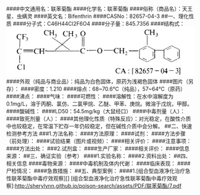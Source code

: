 ####中文通用名：联苯菊酯
####化学名：联苯菊酯
####俗称（商品名）：天王星、虫螨灵
####英文名：Bifenthrin
####CASNo：82657-04-3
##一、理化性质
####分子式：C46H44Cl2F6O4
####分子量：845.7356
####结构式：![结构式](./assets/duwu/联苯菊酯/@0结构式.jpg)
####外观（纯品与商业品）：纯品为白色固体，原药为浅褐色固体
####图片（另存）：
####密度：1.210 
####熔点：68~70.6℃（纯品），57~64℃（原药）
####沸点：
####气味：
####可燃性：
####溶解性：在水中溶解度为0.1mg/L，溶于丙酮、氯仿、二氯甲烷、乙醚、甲苯、庚烷。微溶于戊烷，甲醇。
####酸碱性：
####LD50：54.5mg/kg（大鼠经口）
####中毒剂量（人）：
####致死剂量（人）：
####其他理化性质（特殊反应）：对光稳定，在酸性介质中也较稳定，在常温下贮存一年仍较稳定，但在碱性介质中会分解。
##二、快速检测参考方法
###1.方法名称：
####方法原理：
####试剂：
####方法步骤（前处理）：
####试验结果（图片或视频）：
####相关评价：
####注意事项：
####方法出处：
###2.试剂盒：
####生产厂家：
####相关评价：
####信息来源：
##三、确证实验（参考）
####1.实验名称：
####2.资料出处：
##四、相关信息
####毒物来源：
####中毒机制及体内代谢：
####临床表现：
####尸检情况：
####急救措施：
##五、典型案例：
####1.[组合型血液净化治疗急性联苯菊酯中毒疗效观察][]
[组合型血液净化治疗急性联苯菊酯中毒疗效观察]:http://sherylynn.github.io/poison-search/assets/PDF/联苯菊酯/7.pdf
